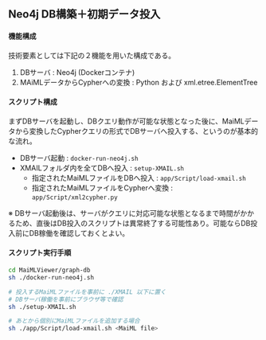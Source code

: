 ## Neo4j DB構築＋初期データ投入

#### 機能構成

技術要素としては下記の２機能を用いた構成である。
1. DBサーバ : Neo4j (Dockerコンテナ)
1. MAiMLデータからCypherへの変換 : Python および xml.etree.ElementTree

#### スクリプト構成

まずDBサーバを起動し、DBクエリ動作が可能な状態となった後に、MaiMLデータから変換したCypherクエリの形式でDBサーバへ投入する、というのが基本的な流れ。

- DBサーバ起動  : `docker-run-neo4j.sh`
- XMAILフォルダ内を全てDBへ投入 : `setup-XMAIL.sh`
  - 指定されたMaiMLファイルをDBへ投入 : `app/Script/load-xmail.sh`
  - 指定されたMaiMLファイルをCypherへ変換 : `app/Script/xml2cypher.py`

※ DBサーバ起動後は、サーバがクエリに対応可能な状態となるまで時間がかかるため、直後はDB投入のスクリプトは異常終了する可能性あり。可能ならDB投入前にDB稼働を確認しておくとよい。

#### スクリプト実行手順

```sh
cd MaiMLViewer/graph-db
sh ./docker-run-neo4j.sh

# 投入するMaiMLファイルを事前に ./XMAIL 以下に置く
# DBサーバ稼働を事前にブラウザ等で確認
sh ./setup-XMAIL.sh

# あとから個別にMaiMLファイルを追加する場合
sh ./app/Script/load-xmail.sh <MaiML file>
```
